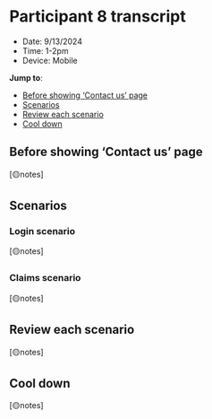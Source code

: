 # Participant 8 transcript
- Date: 9/13/2024
- Time: 1-2pm
- Device: Mobile

**Jump to**: 
- [Before showing ‘Contact us’ page](#before-showing-contact-us-page)
- [Scenarios](#scenarios)
- [Review each scenario](#review-each-scenario)
- [Cool down](#cool-down)

## Before showing ‘Contact us’ page
[🟡notes]

## Scenarios
### Login scenario
[🟡notes]
### Claims scenario
[🟡notes]

## Review each scenario
[🟡notes]

## Cool down
[🟡notes]
